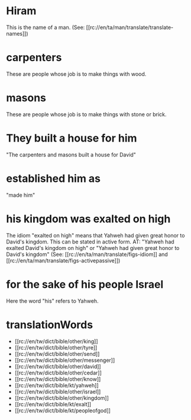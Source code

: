 # Hiram

This is the name of a man. (See: [[rc://en/ta/man/translate/translate-names]])

# carpenters

These are people whose job is to make things with wood.

# masons

These are people whose job is to make things with stone or brick.

# They built a house for him

"The carpenters and masons built a house for David"

# established him as

"made him"

# his kingdom was exalted on high

The idiom "exalted on high" means that Yahweh had given great honor to David's kingdom. This can be stated in active form. AT: "Yahweh had exalted David's kingdom on high" or "Yahweh had given great honor to David's kingdom" (See: [[rc://en/ta/man/translate/figs-idiom]] and [[rc://en/ta/man/translate/figs-activepassive]])

# for the sake of his people Israel

Here the word "his" refers to Yahweh.

# translationWords

* [[rc://en/tw/dict/bible/other/king]]
* [[rc://en/tw/dict/bible/other/tyre]]
* [[rc://en/tw/dict/bible/other/send]]
* [[rc://en/tw/dict/bible/other/messenger]]
* [[rc://en/tw/dict/bible/other/david]]
* [[rc://en/tw/dict/bible/other/cedar]]
* [[rc://en/tw/dict/bible/other/know]]
* [[rc://en/tw/dict/bible/kt/yahweh]]
* [[rc://en/tw/dict/bible/other/israel]]
* [[rc://en/tw/dict/bible/other/kingdom]]
* [[rc://en/tw/dict/bible/kt/exalt]]
* [[rc://en/tw/dict/bible/kt/peopleofgod]]